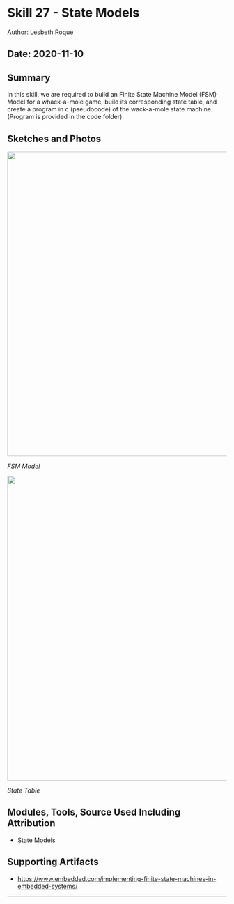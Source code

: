 #  Skill 27 - State Models

Author: Lesbeth Roque

Date: 2020-11-10
-----

## Summary
In this skill, we are required to build an Finite State Machine Model (FSM) Model for a whack-a-mole game, build its corresponding state table, and create a program in c (pseudocode) of the wack-a-mole state machine. (Program is provided in the code folder)

## Sketches and Photos

<p align="left">
<img src="https://github.com/BU-EC444/Roque-Lesbeth/blob/master/skills/cluster-4/27/images/27_FSM_Model.jpg" width="700">
</p>
<p>
    <em>FSM Model</em>
</p>

<p align="left">
<img src="https://github.com/BU-EC444/Roque-Lesbeth/blob/master/skills/cluster-4/27/images/27_Table.jpg" width="700">
</p>
<p>
    <em>State Table</em>
</p>


## Modules, Tools, Source Used Including Attribution
- State Models

## Supporting Artifacts
- https://www.embedded.com/implementing-finite-state-machines-in-embedded-systems/

-----
